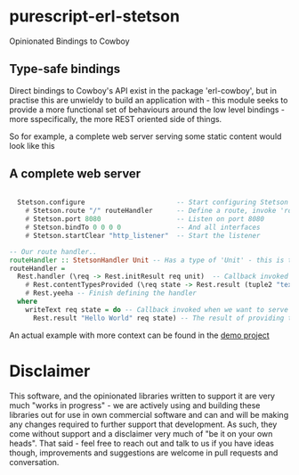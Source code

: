 # purescript-erl-stetson

Opinionated Bindings to Cowboy

## Type-safe bindings

Direct bindings to Cowboy's API exist in the package 'erl-cowboy', but in practise this are unwieldy to build an application with - this module seeks to provide a more functional set of behaviours around the low level bindings - more sspecifically, the more REST oriented side of things.

So for example, a complete web server serving some static content would look like this

## A complete web server 

```purescript
                      
  Stetson.configure                       -- Start configuring Stetson
    # Stetson.route "/" routeHandler      -- Define a route, invoke 'routeHandler' to find out about it
    # Stetson.port 8080                   -- Listen on port 8080
    # Stetson.bindTo 0 0 0 0              -- And all interfaces
    # Stetson.startClear "http_listener"  -- Start the listener

-- Our route handler..
routeHandler :: StetsonHandler Unit -- Has a type of 'Unit' - this is the state that gets passed around to all callbacks 
routeHandler =
  Rest.handler (\req -> Rest.initResult req unit)  -- Callback invoked on init, define the initial state (in this case, 'unit')
    # Rest.contentTypesProvided (\req state -> Rest.result (tuple2 "text/html" writeText : nil) req state) -- Callback to provide list of handlers for different content types
    # Rest.yeeha -- Finish defining the handler
  where 
    writeText req state = do -- Callback invoked when we want to serve text/html as above
      Rest.result "Hello World" req state) -- The result of providing text/html, Hello World

```

An actual example with more context can be found in the [demo project](https://github.com/id3as/demo-ps)

Disclaimer
==

This software, and the opinionated libraries written to support it are very much "works in progress" - we are actively using and building these libraries out for use in own commercial software and can and will be making any changes required to further support that development. As such, they come without support and a disclaimer very much of "be it on your own heads". That said - feel free to reach out and talk to us if you have ideas though, improvements and suggestions are welcome in pull requests and conversation.


